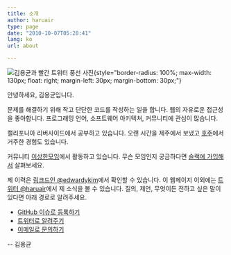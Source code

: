 ```yaml
---
title: 소개
author: haruair
type: page
date: "2010-10-07T05:28:41"
lang: ko
url: about

---
```


![김용균과 빨간 트위터 풍선 사진](/assets/ko/profile-with-twit.png){style="border-radius: 100%; max-width: 130px; float: right; margin-left: 30px; margin-bottom: 30px;"}

안녕하세요, 김용균입니다.

문제를 해결하기 위해 작고 단단한 코드를 작성하는 일을 합니다. 웹의 자유로운 접근성을 좋아합니다. 프로그래밍 언어, 소프트웨어 아키텍처, 커뮤니티에 관심이 많습니다.

캘리포니아 리버사이드에서 공부하고 있습니다. 오랜 시간을 제주에서 보냈고 [호주](https://edykim.com/ko/category/life-in-australia/)에서 거주한 경험도 있습니다.

커뮤니티 [이상한모임](https://weirdx.io/)에서 활동하고 있습니다. 무슨 모임인지 궁금하다면 [슬랙에 가입해서](http://bit.ly/WeirdxSlack) 살펴보세요.

제 이력은 [링크드인 @edwardykim](https://linkedin.com/in/edwardykim/)에서 확인할 수 있습니다. 이 웹페이지 이외에는 [트위터 @haruair](https://twitter.com/haruair/)에서 제 소식을 볼 수 있습니다.
질의, 제언, 무엇이든 전하고 싶은 말이 있다면 아래 경로로 알려주세요.

- [GitHub 이슈로 등록하기](https://github.com/edykim/edykim.com/issues/new)
- [트위터로 알려주기](https://twitter.com/haruair)
- [이메일로 문의하기](mailto:edward@edykim.com)

-- 김용균
